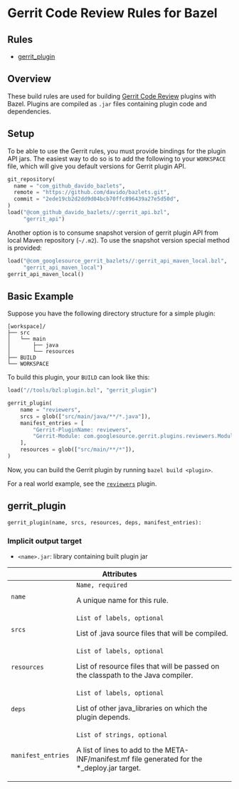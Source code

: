# Gerrit Code Review Rules for Bazel

<div class="toc">
  <h2>Rules</h2>
  <ul>
    <li><a href="#gerrit_plugin">gerrit_plugin</a></li>
  </ul>
</div>

## Overview

These build rules are used for building [Gerrit Code Review](https://www.gerritcodereview.com/)
plugins with Bazel. Plugins are compiled as `.jar` files containing plugin code and
dependencies.

<a name="setup"></a>
## Setup

To be able to use the Gerrit rules, you must provide bindings for the plugin
API jars. The easiest way to do so is to add the following to your `WORKSPACE`
file, which will give you default versions for Gerrit plugin API.

```python
git_repository(
  name = "com_github_davido_bazlets",
  remote = "https://github.com/davido/bazlets.git",
  commit = "2ede19cb2d2dd9d04bcb70ffc896439a27e5d50d",
)
load("@com_github_davido_bazlets//:gerrit_api.bzl",
     "gerrit_api")
```

Another option is to consume snapshot version of gerrit plugin API from local
Maven repository (`~/.m2`). To use the snapshot version special method is
provided:

```python
load("@com_googlesource_gerrit_bazlets//:gerrit_api_maven_local.bzl",
     "gerrit_api_maven_local")
gerrit_api_maven_local()
```

<a name="basic-example"></a>
## Basic Example

Suppose you have the following directory structure for a simple plugin:

```
[workspace]/
├── src
│   └── main
│       ├── java
│       └── resources
├── BUILD
└── WORKSPACE
```

To build this plugin, your `BUILD` can look like this:

```python
load("//tools/bzl:plugin.bzl", "gerrit_plugin")

gerrit_plugin(
    name = "reviewers",
    srcs = glob(["src/main/java/**/*.java"]),
    manifest_entries = [
        "Gerrit-PluginName: reviewers",
        "Gerrit-Module: com.googlesource.gerrit.plugins.reviewers.Module",
    ],
    resources = glob(["src/main/**/*"]),
)
```

Now, you can build the Gerrit plugin by running
`bazel build <plugin>`.

For a real world example, see the
[`reviewers`](https://gerrit.googlesource.com/plugins/reviewers) plugin.

<a name="gerrit_plugin"></a>
## gerrit_plugin

```python
gerrit_plugin(name, srcs, resources, deps, manifest_entries):
```

### Implicit output target

 * `<name>.jar`: library containing built plugin jar

<table class="table table-condensed table-bordered table-params">
  <colgroup>
    <col class="col-param" />
    <col class="param-description" />
  </colgroup>
  <thead>
    <tr>
      <th colspan="2">Attributes</th>
    </tr>
  </thead>
  <tbody>
    <tr>
      <td><code>name</code></td>
      <td>
        <code>Name, required</code>
        <p>A unique name for this rule.</p>
      </td>
    </tr>
    <tr>
      <td><code>srcs</code></td>
      <td>
        <code>List of labels, optional</code>
        <p>
          List of .java source files that will be compiled.
        </p>
      </td>
    </tr>
    <tr>
      <td><code>resources</code></td>
      <td>
        <code>List of labels, optional</code>
        <p>
          List of resource files that will be passed on the classpath to the Java
          compiler.
        </p>
      </td>
    </tr>
    <tr>
      <td><code>deps</code></td>
      <td>
        <code>List of labels, optional</code>
        <p>
          List of other java_libraries on which the plugin depends.
        </p>
      </td>
    </tr>
    <tr>
      <td><code>manifest_entries</code></td>
      <td>
        <code>List of strings, optional</code>
        <p>
          A list of lines to add to the META-INF/manifest.mf file
		  generated for the *_deploy.jar target.
        </p>
      </td>
    </tr>
  </tbody>
</table>

